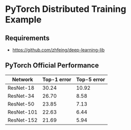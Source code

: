 # PyTorch Distributed Training Example

## Requirements
* https://github.com/zhfeing/deep-learning-lib

## PyTorch Official Performance
| Network | Top-1 error | Top-5 error |
|--|--|--|
| ResNet-18 | 30.24 | 10.92 |
| ResNet-34 | 26.70 | 8.58 |
| ResNet-50 | 23.85 | 7.13 |
| ResNet-101 | 22.63 | 6.44 |
| ResNet-152 | 21.69 | 5.94 |
